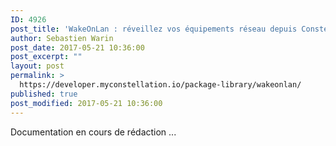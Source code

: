 ```yaml
---
ID: 4926
post_title: 'WakeOnLan : réveillez vos équipements réseau depuis Constellation'
author: Sebastien Warin
post_date: 2017-05-21 10:36:00
post_excerpt: ""
layout: post
permalink: >
  https://developer.myconstellation.io/package-library/wakeonlan/
published: true
post_modified: 2017-05-21 10:36:00
---
```

Documentation en cours de rédaction ...